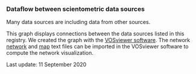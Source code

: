 ### Dataflow between scientometric data sources

Many data sources are including data from other sources.

This graph displays connections between the data sources listed in this registry. We created the graph with the [VOSviewer software](https://www.vosviewer.com/). The network [network](https://labs.tib.eu/rosi/includes/network.txt) and [map](https://labs.tib.eu/rosi/includes/map.txt) text files can be imported in the VOSviewer software to compute the network visualization.

Last update: 11 September 2020
